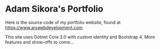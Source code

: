 # Adam Sikora's Portfolio
Here is the source code of my portfolio website, found at https://www.arswebdevelopment.com

This site uses Dotnet Core 3.0 with custom identity and Bootstrap 4. More features and show-offs to come...

